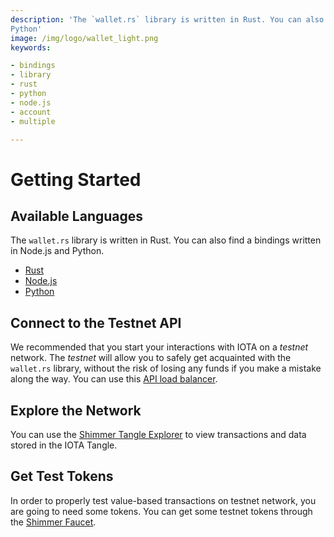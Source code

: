 ```yaml
---
description: 'The `wallet.rs` library is written in Rust. You can also find three bindings written in Node.js and
Python'
image: /img/logo/wallet_light.png
keywords:

- bindings
- library
- rust
- python
- node.js
- account
- multiple

---
```


# Getting Started

## Available Languages

The `wallet.rs` library is written in Rust. You can also find a bindings written in Node.js and Python.

- [Rust](rust.md)
- [Node.js](nodejs.md)
- [Python](python.md)

## Connect to the Testnet API

We recommended that you start your interactions with IOTA on a _testnet_ network. The _testnet_ will allow you to safely
get acquainted with the `wallet.rs` library, without the risk of losing any funds if you make a mistake along the way.
You can use this [API load balancer](https://api.testnet.shimmer.network).

## Explore the Network

You can use the [Shimmer Tangle Explorer](https://explorer.shimmer.network/) to view transactions and data stored in
the IOTA Tangle.

## Get Test Tokens

In order to properly test value-based transactions on testnet network, you are going to need some tokens. You can get
some testnet tokens through the [Shimmer Faucet](https://faucet.testnet.shimmer.network).
